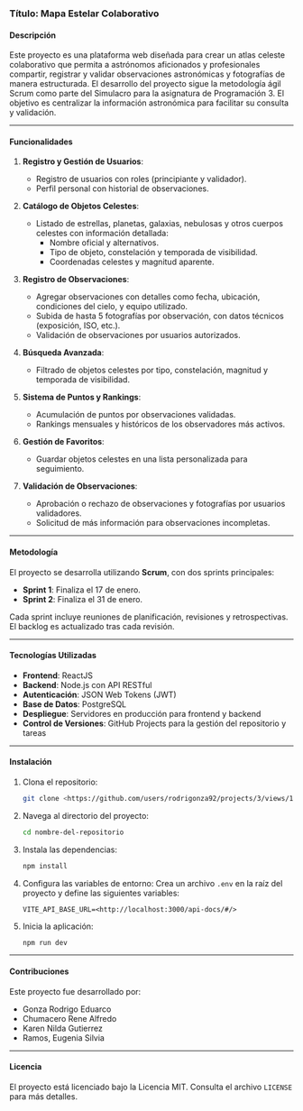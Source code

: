 ### **Título: Mapa Estelar Colaborativo**

#### **Descripción**
Este proyecto es una plataforma web diseñada para crear un atlas celeste colaborativo que permita a astrónomos aficionados y profesionales compartir, registrar y validar observaciones astronómicas y fotografías de manera estructurada. El desarrollo del proyecto sigue la metodología ágil Scrum como parte del Simulacro para la asignatura de Programación 3. El objetivo es centralizar la información astronómica para facilitar su consulta y validación.

---

#### **Funcionalidades**
1. **Registro y Gestión de Usuarios**:
   - Registro de usuarios con roles (principiante y validador).
   - Perfil personal con historial de observaciones.

2. **Catálogo de Objetos Celestes**:
   - Listado de estrellas, planetas, galaxias, nebulosas y otros cuerpos celestes con información detallada:
     - Nombre oficial y alternativos.
     - Tipo de objeto, constelación y temporada de visibilidad.
     - Coordenadas celestes y magnitud aparente.

3. **Registro de Observaciones**:
   - Agregar observaciones con detalles como fecha, ubicación, condiciones del cielo, y equipo utilizado.
   - Subida de hasta 5 fotografías por observación, con datos técnicos (exposición, ISO, etc.).
   - Validación de observaciones por usuarios autorizados.

4. **Búsqueda Avanzada**:
   - Filtrado de objetos celestes por tipo, constelación, magnitud y temporada de visibilidad.

5. **Sistema de Puntos y Rankings**:
   - Acumulación de puntos por observaciones validadas.
   - Rankings mensuales y históricos de los observadores más activos.

6. **Gestión de Favoritos**:
   - Guardar objetos celestes en una lista personalizada para seguimiento.

7. **Validación de Observaciones**:
   - Aprobación o rechazo de observaciones y fotografías por usuarios validadores.
   - Solicitud de más información para observaciones incompletas.

---

#### **Metodología**
El proyecto se desarrolla utilizando **Scrum**, con dos sprints principales:
- **Sprint 1**: Finaliza el 17 de enero.
- **Sprint 2**: Finaliza el 31 de enero.

Cada sprint incluye reuniones de planificación, revisiones y retrospectivas. El backlog es actualizado tras cada revisión.

---

#### **Tecnologías Utilizadas**
- **Frontend**: ReactJS
- **Backend**: Node.js con API RESTful
- **Autenticación**: JSON Web Tokens (JWT)
- **Base de Datos**: PostgreSQL
- **Despliegue**: Servidores en producción para frontend y backend
- **Control de Versiones**: GitHub Projects para la gestión del repositorio y tareas

---

#### **Instalación**
1. Clona el repositorio:
   ```bash
   git clone <https://github.com/users/rodrigonza92/projects/3/views/1>
   ```

2. Navega al directorio del proyecto:
   ```bash
   cd nombre-del-repositorio
   ```

3. Instala las dependencias:
   ```bash
   npm install
   ```

4. Configura las variables de entorno:
   Crea un archivo `.env` en la raíz del proyecto y define las siguientes variables:
   ```
   VITE_API_BASE_URL=<http://localhost:3000/api-docs/#/>
   ```

5. Inicia la aplicación:
   ```bash
   npm run dev
   ```

---

#### **Contribuciones**
Este proyecto fue desarrollado por:
- Gonza Rodrigo Eduarco
- Chumacero Rene Alfredo
- Karen Nilda Gutierrez
- Ramos, Eugenia Silvia

---

#### **Licencia**
El proyecto está licenciado bajo la Licencia MIT. Consulta el archivo `LICENSE` para más detalles.
